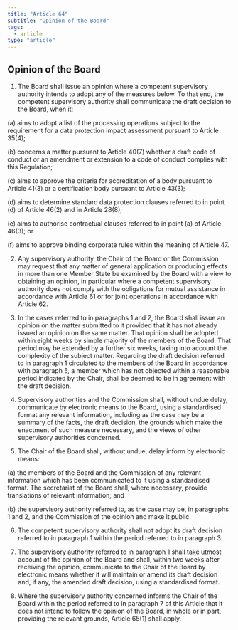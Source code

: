 ```yaml
---
title: "Article 64"
subtitle: "Opinion of the Board"
tags:
  - article
type: "article"
---
```

## Opinion of the Board

1. The Board shall issue an opinion where a competent supervisory authority intends to adopt any of the measures below. To that end, the competent supervisory authority shall communicate the draft decision to the Board, when it:

(a) aims to adopt a list of the processing operations subject to the requirement for a data protection impact assessment pursuant to Article 35(4);

(b) concerns a matter pursuant to Article 40(7) whether a draft code of conduct or an amendment or extension to a code of conduct complies with this Regulation;

(c) aims to approve the criteria for accreditation of a body pursuant to Article 41(3) or a certification body pursuant to Article 43(3);

(d) aims to determine standard data protection clauses referred to in point (d) of Article 46(2) and in Article 28(8);

(e) aims to authorise contractual clauses referred to in point (a) of Article 46(3); or

(f) aims to approve binding corporate rules within the meaning of Article 47.

2. Any supervisory authority, the Chair of the Board or the Commission may request that any matter of general application or producing effects in more than one Member State be examined by the Board with a view to obtaining an opinion, in particular where a competent supervisory authority does not comply with the obligations for mutual assistance in accordance with Article 61 or for joint operations in accordance with Article 62.

3. In the cases referred to in paragraphs 1 and 2, the Board shall issue an opinion on the matter submitted to it provided that it has not already issued an opinion on the same matter. That opinion shall be adopted within eight weeks by simple majority of the members of the Board. That period may be extended by a further six weeks, taking into account the complexity of the subject matter. Regarding the draft decision referred to in paragraph 1 circulated to the members of the Board in accordance with paragraph 5, a member which has not objected within a reasonable period indicated by the Chair, shall be deemed to be in agreement with the draft decision.

4. Supervisory authorities and the Commission shall, without undue delay, communicate by electronic means to the Board, using a standardised format any relevant information, including as the case may be a summary of the facts, the draft decision, the grounds which make the enactment of such measure necessary, and the views of other supervisory authorities concerned.

5. The Chair of the Board shall, without undue, delay inform by electronic means:

(a) the members of the Board and the Commission of any relevant information which has been communicated to it using a standardised format. The secretariat of the Board shall, where necessary, provide translations of relevant information; and

(b) the supervisory authority referred to, as the case may be, in paragraphs 1 and 2, and the Commission of the opinion and make it public.

6. The competent supervisory authority shall not adopt its draft decision referred to in paragraph 1 within the period referred to in paragraph 3.

7. The supervisory authority referred to in paragraph 1 shall take utmost account of the opinion of the Board and shall, within two weeks after receiving the opinion, communicate to the Chair of the Board by electronic means whether it will maintain or amend its draft decision and, if any, the amended draft decision, using a standardised format.

8. Where the supervisory authority concerned informs the Chair of the Board within the period referred to in paragraph 7 of this Article that it does not intend to follow the opinion of the Board, in whole or in part, providing the relevant grounds, Article 65(1) shall apply.
